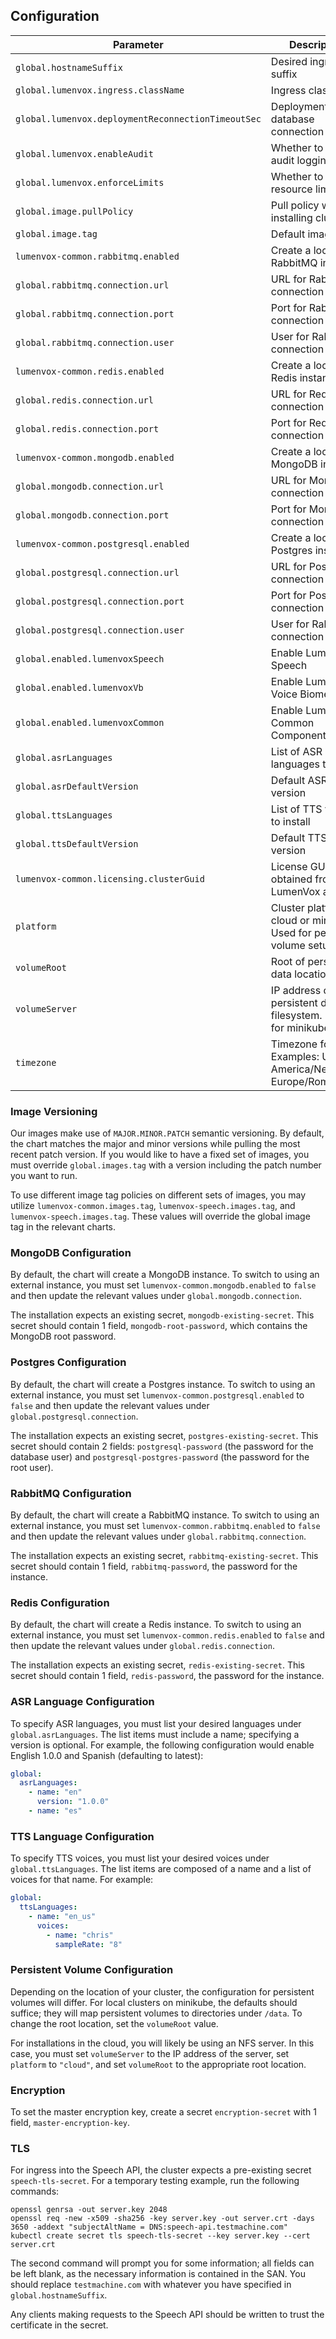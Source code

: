 ## Configuration

| Parameter                                          | Description                                                            | Default                          |
|----------------------------------------------------|------------------------------------------------------------------------|----------------------------------|
| `global.hostnameSuffix`                            | Desired ingress suffix                                                 | `testmachine.com`                |
| `global.lumenvox.ingress.className`                | Ingress class name                                                     | `nginx`                          |
| `global.lumenvox.deploymentReconnectionTimeoutSec` | Deployment database connection timeout                                 | `30`                             |
| `global.lumenvox.enableAudit`                      | Whether to enable audit logging                                        | `false`                          |
| `global.lumenvox.enforceLimits`                    | Whether to enforce resource limits                                     | `false`                          |
| `global.image.pullPolicy`                          | Pull policy when installing cluster                                    | `IfNotPresent`                   |
| `global.image.tag`                                 | Default image tag                                                      | `:3.0`                           |
| `lumenvox-common.rabbitmq.enabled`                 | Create a local RabbitMQ instance                                       | `true`                           |
| `global.rabbitmq.connection.url`                   | URL for RabbitMQ connection                                            | `lumenvox-rabbitmq.lumenvox`     |
| `global.rabbitmq.connection.port`                  | Port for RabbitMQ connection                                           | `5672`                           |
| `global.rabbitmq.connection.user`                  | User for RabbitMQ connection                                           | `lvuser`                         |
| `lumenvox-common.redis.enabled`                    | Create a local Redis instance                                          | `true`                           |
| `global.redis.connection.url`                      | URL for Redis connection                                               | `lumenvox-redis-master.lumenvox` |
| `global.redis.connection.port`                     | Port for Redis connection                                              | `6379`                           |
| `lumenvox-common.mongodb.enabled`                  | Create a local MongoDB instance                                        | `true`                           |
| `global.mongodb.connection.url`                    | URL for MongoDB connection                                             | `lumenvox-mongodb.lumenvox`      |
| `global.mongodb.connection.port`                   | Port for MongoDB connection                                            | `27017`                          |
| `lumenvox-common.postgresql.enabled`               | Create a local Postgres instance                                       | `true`                           |
| `global.postgresql.connection.url`                 | URL for Postgres connection                                            | `lumenvox-postgresql.lumenvox`   |
| `global.postgresql.connection.port`                | Port for Postgres connection                                           | `5432`                           |
| `global.postgresql.connection.user`                | User for RabbitMQ connection                                           | `lvuser`                         |
| `global.enabled.lumenvoxSpeech`                    | Enable LumenVox Speech                                                 | `false`                          |
| `global.enabled.lumenvoxVb`                        | Enable LumenVox Voice Biometrics                                       | `false`                          |
| `global.enabled.lumenvoxCommon`                    | Enable LumenVox Common Components                                      | `true`                           |
| `global.asrLanguages`                              | List of ASR languages to install                                       | `[]`                             |
| `global.asrDefaultVersion`                         | Default ASR model version                                              | `"2.2.0"`                        |
| `global.ttsLanguages`                              | List of TTS voices to install                                          | `[]`                             |
| `global.ttsDefaultVersion`                         | Default TTS voice version                                              | `"1.0.0"`                        |
| `lumenvox-common.licensing.clusterGuid`            | License GUID obtained from LumenVox account                            | `GET-CLUSTER-GUID-FROM-LUMENVOX` |
| `platform`                                         | Cluster platform: cloud or minikube. Used for persistent volume setup. | `minikube`                       |
| `volumeRoot`                                       | Root of persistent data location.                                      | `/data`                          |
| `volumeServer`                                     | IP address of persistent data filesystem. Ignored for minikube.        | `""`                             |
| `timezone`                                         | Timezone for logs. Examples: UTC, America/New_York, Europe/Rome        | `UTC`                            |

### Image Versioning
Our images make use of `MAJOR.MINOR.PATCH` semantic versioning. By default, the chart matches the major and minor
versions while pulling the most recent patch version. If you would like to have a fixed set of images, you must override
`global.images.tag` with a version including the patch number you want to run.

To use different image tag policies on different sets of images, you may utilize `lumenvox-common.images.tag`,
`lumenvox-speech.images.tag`, and `lumenvox-speech.images.tag`. These values will override the global image tag in the
relevant charts.

### MongoDB Configuration
By default, the chart will create a MongoDB instance. To switch to using an external instance, you must set
`lumenvox-common.mongodb.enabled` to `false` and then update the relevant values under `global.mongodb.connection`.

The installation expects an existing secret, `mongodb-existing-secret`. This secret should contain 1 field,
`mongodb-root-password`, which contains the MongoDB root password.

### Postgres Configuration
By default, the chart will create a Postgres instance. To switch to using an external instance, you must set
`lumenvox-common.postgresql.enabled` to `false` and then update the relevant values under
`global.postgresql.connection`.

The installation expects an existing secret, `postgres-existing-secret`. This secret should contain 2 fields:
`postgresql-password` (the password for the database user) and `postgresql-postgres-password` (the password for the root
user).

### RabbitMQ Configuration
By default, the chart will create a RabbitMQ instance. To switch to using an external instance, you must set
`lumenvox-common.rabbitmq.enabled` to `false` and then update the relevant values under `global.rabbitmq.connection`.

The installation expects an existing secret, `rabbitmq-existing-secret`. This secret should contain 1 field,
`rabbitmq-password`, the password for the instance.

### Redis Configuration
By default, the chart will create a Redis instance. To switch to using an external instance, you must set
`lumenvox-common.redis.enabled` to `false` and then update the relevant values under `global.redis.connection`.

The installation expects an existing secret, `redis-existing-secret`. This secret should contain 1 field,
`redis-password`, the password for the instance.

### ASR Language Configuration
To specify ASR languages, you must list your desired languages under `global.asrLanguages`. The list items must include
a name; specifying a version is optional. For example, the following configuration would enable English 1.0.0 and
Spanish (defaulting to latest):
```yaml
global:
  asrLanguages:
    - name: "en"
      version: "1.0.0"
    - name: "es"
```

### TTS Language Configuration
To specify TTS voices, you must list your desired voices under `global.ttsLanguages`. The list items are composed of a
name and a list of voices for that name. For example:
```yaml
global:
  ttsLanguages:
    - name: "en_us"
      voices:
        - name: "chris"
          sampleRate: "8"
```

### Persistent Volume Configuration
Depending on the location of your cluster, the configuration for persistent volumes will differ. For local clusters on
minikube, the defaults should suffice; they will map persistent volumes to directories under `/data`. To change the root
location, set the `volumeRoot` value.

For installations in the cloud, you will likely be using an NFS server. In this case, you must set `volumeServer`
to the IP address of the server, set `platform` to `"cloud"`, and set `volumeRoot` to the appropriate root
location.

### Encryption
To set the master encryption key, create a secret `encryption-secret` with 1 field, `master-encryption-key`.

### TLS
For ingress into the Speech API, the cluster expects a pre-existing secret `speech-tls-secret`. For a temporary testing
example, run the following commands:
```shell
openssl genrsa -out server.key 2048
openssl req -new -x509 -sha256 -key server.key -out server.crt -days 3650 -addext "subjectAltName = DNS:speech-api.testmachine.com"
kubectl create secret tls speech-tls-secret --key server.key --cert server.crt
```
The second command will prompt you for some information; all fields can be left blank, as the necessary information is
contained in the SAN. You should replace `testmachine.com` with whatever you have specified in `global.hostnameSuffix`.

Any clients making requests to the Speech API should be written to trust the certificate in the secret.